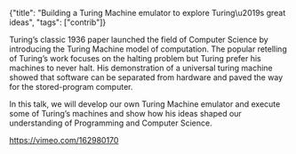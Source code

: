 {"title": "Building a Turing Machine emulator to explore Turing\u2019s great ideas", "tags": ["contrib"]}

Turing’s classic 1936 paper launched the field of Computer Science by
introducing the Turing Machine model of computation. The popular retelling of
Turing’s work focuses on the halting problem but Turing prefer his machines to
never halt. His demonstration of a universal turing machine showed that
software can be separated from hardware and paved the way for the
stored-program computer.

In this talk, we will develop our own Turing Machine emulator and execute some
of Turing’s machines and show how his ideas shaped our understanding of
Programming and Computer Science.

https://vimeo.com/162980170

